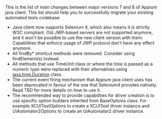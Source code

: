 This is the list of main changes between major versions 7 and 8 of Appium 
java client. This list should help you to successfully migrate your 
existing automated tests codebase. 

- Java client now supports Selenium 4, which also means it is 
strictly W3C compliant. Old JWP-based servers are not supported 
anymore, and it won't be possible to use the new client version
with them. Capabilities that enforce usage of JWP protocol don't have 
any effect anymore.
- All findBy* shortcut methods were removed. Consider using
findElement(s) instead.
- All methods that use TimeUnit class or where the time is passed as
a numeric type were replaced with their alternatives using
[java.time.Duration](https://docs.oracle.com/javase/8/docs/api/java/time/Duration.html) 
class.
- The current event firing mechanism that Appium java client uses 
has been deprecated in favour of the one that Selenium4 provides
natively. Read TBD for more details on how to use it.
- The recommended way to provide capabilities for driver creation is
to use specific option builders inherited from BaseOptions class. For
example XCUITestOptions to create a XCUITest driver instance and
UiAutomator2Options to create an UiAutomator2 driver instance.
